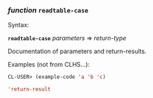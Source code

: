 ### <em>function</em> <strong>`readtable-case`</strong>

Syntax:

<strong>`readtable-case`</strong> <em>parameters</em> => <em>return-type</em>

Documentation of parameters and return-results.

Examples (not from CLHS...):

```lisp
CL-USER> (example-code 'a 'b 'c)

'return-result
```
